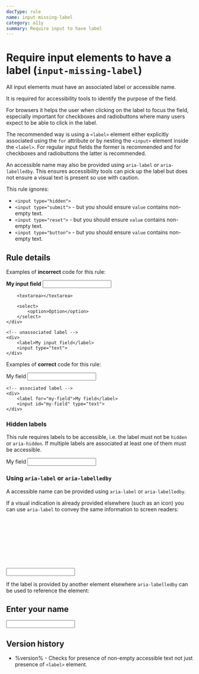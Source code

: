 ```yaml
---
docType: rule
name: input-missing-label
category: a11y
summary: Require input to have label
---
```


# Require input elements to have a label (`input-missing-label`)

All input elements must have an associated label or accessible name.

It is required for accessibility tools to identify the purpose of the field.

For browsers it helps the user when clicking on the label to focus the field, especially important for checkboxes and radiobuttons where many users expect to be able to click in the label.

The recommended way is using a `<label>` element either explicitly associated using the `for` attribute or by nesting the `<input>` element inside the `<label>`.
For regular input fields the former is recommended and for checkboxes and radiobuttons the latter is recommended.

An accessible name may also be provided using `aria-label` or `aria-labelledby`.
This ensures accessibility tools can pick up the label but does not ensure a visual text is present so use with caution.

This rule ignores:

- `<input type="hidden">`
- `<input type="submit">` - but you should ensure `value` contains non-empty text.
- `<input type="reset">` - but you should ensure `value` contains non-empty text.
- `<input type="button">` - but you should ensure `value` contains non-empty text.

## Rule details

Examples of **incorrect** code for this rule:

<validate name="incorrect" rules="input-missing-label">
    <!-- no label element at all -->
    <div>
        <strong>My input field</strong>
        <input type="text">

        <textarea></textarea>

        <select>
            <option>Option</option>
        </select>
    </div>

    <!-- unassociated label -->
    <div>
        <label>My input field</label>
        <input type="text">
    </div>

</validate>

Examples of **correct** code for this rule:

<validate name="correct" rules="input-missing-label">
    <!-- label with descendant -->
    <div>
        <label>My field <input type="text"></label>
    </div>

    <!-- associated label -->
    <div>
        <label for="my-field">My field</label>
        <input id="my-field" type="text">
    </div>

</validate>

### Hidden labels

This rule requires labels to be accessible, i.e. the label must not be `hidden` or `aria-hidden`.
If multiple labels are associated at least one of them must be accessible.

<validate name="hidden" rules="input-missing-label">
    <label for="my-input" aria-hidden="true">My field</label>
    <input id="my-input" type="text">
</validate>

### Using `aria-label` or `aria-labelledby`

A accessible name can be provided using `aria-label` or `aria-labelledby`.

If a visual indication is already provided elsewhere (such as an icon) you can use `aria-label` to convey the same information to screen readers:

<validate name="aria-label" rules="input-missing-label">
    <div>
        <input id="my-input" type="text" aria-label="My field">
        <svg><use xlink:href="#search-icon"></svg>
    </div>
</validate>

If the label is provided by another element elsewhere `aria-labelledby` can be used to reference the element:

<validate name="aria-labelledby" rules="input-missing-label">
    <h2 id="my-heading">Enter your name</h2>
    <input type="text" aria-labelledby="my-heading">
</validate>

## Version history

- %version% - Checks for presence of non-empty accessible text not just presence of `<label>` element.
